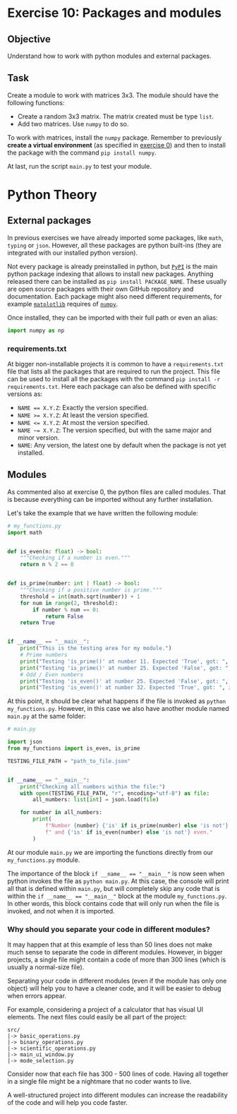 # Exercise 10: Packages and modules

## Objective
Understand how to work with python modules and external packages.

## Task

Create a module to work with matrices 3x3.
The module should have the following functions:


- Create a random 3x3 matrix. The matrix created must be type `list`.
- Add two matrices. Use `numpy` to do so.

To work with matrices, install the `numpy` package.
Remember to previously **create a virtual environment** (as specified in [exercise 0](../00.%20Getting%20started/Readme.md#installing--setting-python)) and then to install the package with the command `pip install numpy`.

At last, run the script `main.py` to test your module.

# Python Theory

## External packages

In previous exercises we have already imported some packages, like `math`, `typing` or `json`.
However, all these packages are python built-ins (they are integrated with our installed python version).

Not every package is already preinstalled in python, but [`PyPI`](https://pypi.org/) is the main python package indexing that allows to install new packages.
Anything released there can be installed as `pip install PACKAGE_NAME`.
These usually are open source packages with their own GitHub repository and documentation.
Each package might also need different requirements, for example [`matplotlib`](https://pypi.org/project/matplotlib/) requires of [`numpy`](https://numpy.org/).

Once installed, they can be imported with their full path or even an alias:

```python
import numpy as np
```

### requirements.txt

At bigger non-installable projects it is common to have a `requirements.txt` file that lists all the packages that are required to run the project.
This file can be used to install all the packages with the command `pip install -r requirements.txt`.
Here each package can also be defined with specific versions as:

- `NAME == X.Y.Z`: Exactly the version specified.
- `NAME >= X.Y.Z`: At least the version specified.
- `NAME <= X.Y.Z`: At most the version specified.
- `NAME ~= X.Y.Z`: The version specified, but with the same major and minor version.
- `NAME`: Any version, the latest one by default when the package is not yet installed.

## Modules

As commented also at exercise 0, the python files are called modules.
That is because everything can be imported without any further installation.

Let's take the example that we have written the following module:

```python
# my_functions.py
import math


def is_even(n: float) -> bool:
    """Checking if a number is even."""
    return n % 2 == 0


def is_prime(number: int | float) -> bool:
    """Checking if a positive number is prime."""
    threshold = int(math.sqrt(number)) + 1
    for num in range(2, threshold):
        if number % num == 0:
            return False
    return True


if __name__ == "__main__":
    print("This is the testing area for my module.")
    # Prime numbers
    print("Testing 'is_prime()' at number 11. Expected 'True', got: ", is_prime(11))
    print("Testing 'is_prime()' at number 25. Expected 'False', got: ", is_prime(25))
    # Odd / Even numbers
    print("Testing 'is_even()' at number 25. Expected 'False', got: ", is_even(25))
    print("Testing 'is_even()' at number 32. Expected 'True', got: ", is_even(32))
```

At this point, it should be clear what happens if the file is invoked as `python my_functions.py`.
However, in this case we also have another module named `main.py` at the same folder:

```python
# main.py

import json
from my_functions import is_even, is_prime

TESTING_FILE_PATH = "path_to_file.json"


if __name__ == "__main__":
    print("Checking all numbers within the file:")
    with open(TESTING_FILE_PATH, "r", encoding="utf-8") as file:
        all_numbers: list[int] = json.load(file)

    for number in all_numbers:
        print(
            f"Number {number} {'is' if is_prime(number) else 'is not'} prime"
            f" and {'is' if is_even(number) else 'is not'} even."
        )
```

At our module `main.py` we are importing the functions directly from our `my_functions.py` module.

The importance of the block `if __name__ == "__main__"` is now seen when python invokes the file as `python main.py`.
At this case, the console will print all that is defined within `main.py`, but will completely skip any code that is within the `if __name__ == "__main__"` block at the module `my_functions.py`.
In other words, this block contains code that will only run when the file is invoked, and not when it is imported.

### Why should you separate your code in different modules?

It may happen that at this example of less than 50 lines does not make much sense to separate the code in different modules.
However, in bigger projects, a single file might contain a code of more than 300 lines (which is usually a normal-size file).

Separating your code in different modules (even if the module has only one object) will help you to have a cleaner code, and it will be easier to debug when errors appear.

For example, considering a project of a calculator that has visual UI elements.
The next files could easily be all part of the project:
```
src/
|-> basic_operations.py
|-> binary_operations.py
|-> scientific_operations.py
|-> main_ui_window.py
|-> mode_selection.py
```

Consider now that each file has 300 - 500 lines of code.
Having all together in a single file might be a nightmare that no coder wants to live.

A well-structured project into different modules can increase the readability of the code and will help you code faster.
